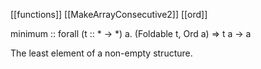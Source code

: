 [[functions]]
[[MakeArrayConsecutive2]]
[[ord]]

minimum :: forall (t :: * -> *) a. (Foldable t, Ord a) => t a -> a

The least element of a non-empty structure.

